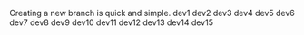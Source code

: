 Creating a new branch is quick and simple.
dev1
dev2
dev3
dev4
dev5
dev6
dev7
dev8
dev9
dev10
dev11
dev12
dev13
dev14
dev15